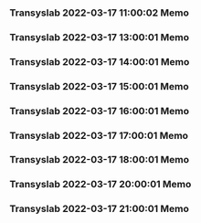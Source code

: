 ### Transyslab 2022-03-17 11:00:02 Memo
### Transyslab 2022-03-17 13:00:01 Memo
### Transyslab 2022-03-17 14:00:01 Memo
### Transyslab 2022-03-17 15:00:01 Memo
### Transyslab 2022-03-17 16:00:01 Memo
### Transyslab 2022-03-17 17:00:01 Memo
### Transyslab 2022-03-17 18:00:01 Memo
### Transyslab 2022-03-17 20:00:01 Memo
### Transyslab 2022-03-17 21:00:01 Memo
